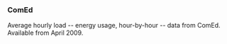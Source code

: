 ### ComEd

Average hourly load -- energy usage, hour-by-hour -- data from ComEd.  Available from April 2009.
